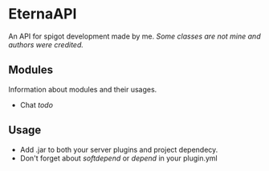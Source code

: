 # EternaAPI
An API for spigot development made by me.
_Some classes are not mine and authors were credited._

## Modules
Information about modules and their usages.

* Chat
_todo_

## Usage
* Add .jar to both your server plugins and project dependecy.
* Don't forget about _softdepend_ or _depend_ in your plugin.yml
